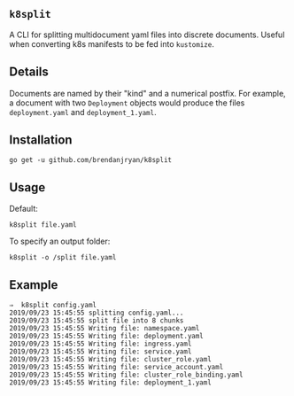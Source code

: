 `k8split`
---

A CLI for splitting multidocument yaml files into discrete documents. Useful when converting k8s manifests to be fed into `kustomize`.

## Details

Documents are named by their "kind" and a numerical postfix. For example, a document with two `Deployment` objects would produce the files `deployment.yaml` and `deployment_1.yaml`.

## Installation

```console
go get -u github.com/brendanjryan/k8split
```

## Usage

Default:
```console
k8split file.yaml
``` 

To specify an output folder:

```console
k8split -o /split file.yaml
```


## Example 

```console
⇒  k8split config.yaml
2019/09/23 15:45:55 splitting config.yaml...
2019/09/23 15:45:55 split file into 8 chunks
2019/09/23 15:45:55 Writing file: namespace.yaml
2019/09/23 15:45:55 Writing file: deployment.yaml
2019/09/23 15:45:55 Writing file: ingress.yaml
2019/09/23 15:45:55 Writing file: service.yaml
2019/09/23 15:45:55 Writing file: cluster_role.yaml
2019/09/23 15:45:55 Writing file: service_account.yaml
2019/09/23 15:45:55 Writing file: cluster_role_binding.yaml
2019/09/23 15:45:55 Writing file: deployment_1.yaml
```
